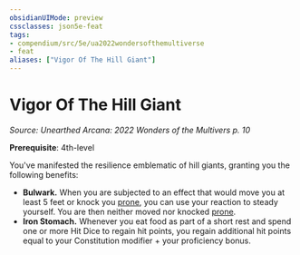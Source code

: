 ```yaml
---
obsidianUIMode: preview
cssclasses: json5e-feat
tags:
- compendium/src/5e/ua2022wondersofthemultiverse
- feat
aliases: ["Vigor Of The Hill Giant"]
---
```

# Vigor Of The Hill Giant
*Source: Unearthed Arcana: 2022 Wonders of the Multivers p. 10*  

**Prerequisite**: 4th-level

You've manifested the resilience emblematic of hill giants, granting you the following benefits:

- **Bulwark.** When you are subjected to an effect that would move you at least 5 feet or knock you [prone](/Systems/5e/rules/conditions.md#prone), you can use your reaction to steady yourself. You are then neither moved nor knocked [prone](/Systems/5e/rules/conditions.md#prone).  
- **Iron Stomach.** Whenever you eat food as part of a short rest and spend one or more Hit Dice to regain hit points, you regain additional hit points equal to your Constitution modifier + your proficiency bonus.